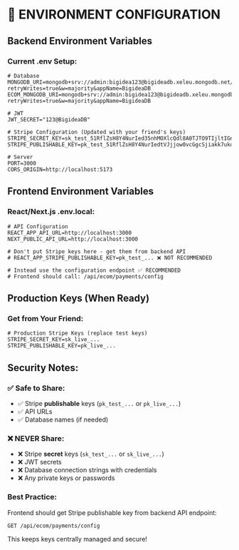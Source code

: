 # 🔑 **ENVIRONMENT CONFIGURATION**

## **Backend Environment Variables**

### **Current .env Setup:**
```env
# Database
MONGODB_URI=mongodb+srv://admin:bigidea123@bigideadb.xeleu.mongodb.net/BigideaDB?retryWrites=true&w=majority&appName=BigideaDB
ECOM_MONGODB_URI=mongodb+srv://admin:bigidea123@bigideadb.xeleu.mongodb.net/BigideaEcomDB?retryWrites=true&w=majority&appName=BigideaDB

# JWT
JWT_SECRET="123@BigideaDB"

# Stripe Configuration (Updated with your friend's keys)
STRIPE_SECRET_KEY=sk_test_51RflZsH8Y4NurIed35nhMOXlcQdl8A0TJTO9TIjltIGnKdsnDDBAVRlZ0PF1Ez3Ocr4Q5Y2Tmke0hRLUzX3Fv2eg00aDD5WjLS
STRIPE_PUBLISHABLE_KEY=pk_test_51RflZsH8Y4NurIedtVJjjow0vcGgcSjiakk7ukq6V7ylUwk3aKIUiySY3h9COv0IBi3ISnoQSw1kF0pllVuxzTUg00YRySt0o2

# Server
PORT=3000
CORS_ORIGIN=http://localhost:5173
```

## **Frontend Environment Variables**

### **React/Next.js .env.local:**
```env
# API Configuration
REACT_APP_API_URL=http://localhost:3000
NEXT_PUBLIC_API_URL=http://localhost:3000

# Don't put Stripe keys here - get them from backend API
# REACT_APP_STRIPE_PUBLISHABLE_KEY=pk_test_... ❌ NOT RECOMMENDED

# Instead use the configuration endpoint ✅ RECOMMENDED
# Frontend should call: /api/ecom/payments/config
```

## **Production Keys (When Ready)**

### **Get from Your Friend:**
```env
# Production Stripe Keys (replace test keys)
STRIPE_SECRET_KEY=sk_live_...
STRIPE_PUBLISHABLE_KEY=pk_live_...
```

## **Security Notes:**

### **✅ Safe to Share:**
- ✅ Stripe **publishable** keys (`pk_test_...` or `pk_live_...`)
- ✅ API URLs
- ✅ Database names (if needed)

### **❌ NEVER Share:**
- ❌ Stripe **secret** keys (`sk_test_...` or `sk_live_...`)
- ❌ JWT secrets
- ❌ Database connection strings with credentials
- ❌ Any private keys or passwords

### **Best Practice:**
Frontend should get Stripe publishable key from backend API endpoint:
```
GET /api/ecom/payments/config
```
This keeps keys centrally managed and secure!

